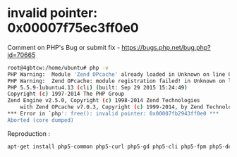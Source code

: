 # invalid pointer: 0x00007f75ec3ff0e0

Comment on PHP's Bug or submit fix - https://bugs.php.net/bug.php?id=70665 

````bash 
root@4gbtcw:/home/ubuntu# php -v
PHP Warning:  Module 'Zend OPcache' already loaded in Unknown on line 0
PHP Warning:  Zend OPcache: module registration failed! in Unknown on line 0
PHP 5.5.9-1ubuntu4.13 (cli) (built: Sep 29 2015 15:24:49)
Copyright (c) 1997-2014 The PHP Group
Zend Engine v2.5.0, Copyright (c) 1998-2014 Zend Technologies
    with Zend OPcache v7.0.3, Copyright (c) 1999-2014, by Zend Technologies
*** Error in `php': free(): invalid pointer: 0x00007fb2943ff0e0 ***
Aborted (core dumped) 
````

Reproduction :
````bash 
apt-get install php5-common php5-curl php5-gd php5-cli php5-fpm php5-dev php-apc php5-xcache php-apcu php5-xcache
````


